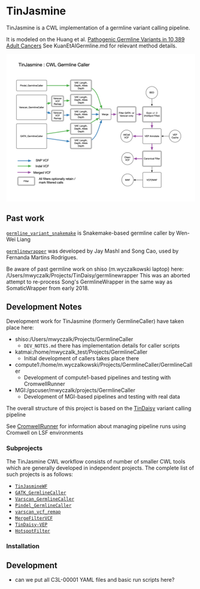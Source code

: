 # TinJasmine

TinJasmine is a CWL implementation of a germline variant calling pipeline.  

It is modeled on the Huang et al. [Pathogenic Germline Variants in 10,389 Adult
Cancers](https://www.cell.com/cell/fulltext/S0092-8674(18)30363-5) See
KuanEtAlGermline.md for relevant method details.

![TinJasmine Workflow](notes/TinJasmine.v1.0.png?raw=true "TinJasmine Workflow")


## Past work

[`germline_variant_snakemake`](https://github.com/ding-lab/germline_variant_snakemake)
is Snakemake-based germline caller by Wen-Wei Liang

[`germlinewrapper`](https://github.com/ding-lab/germlinewrapper) was developed by Jay Mashl
and Song Cao, used by Fernanda Martins Rodrigues.

Be aware of past germline work on shiso (m.wyczalkowski laptop) here:
    /Users/mwyczalk/Projects/TinDaisy/germlinewrapper
This was an aborted attempt to re-process Song's GermlineWrapper in the same
way as SomaticWrapper from early 2018.

## Development Notes

Development work for TinJasmine (formerly GermlineCaller) have taken place here:
* shiso:/Users/mwyczalk/Projects/GermlineCaller
  * `DEV_NOTES.md` there has implementation details for caller scripts
* katmai:/home/mwyczalk_test/Projects/GermlineCaller
  * Initial development of callers takes place there
* compute1:/home/m.wyczalkowski/Projects/GermlineCaller/GermlineCaller
  * Development of compute1-based pipelines and testing with CromwellRunner
* MGI:/gscuser/mwyczalk/projects/GermlineCaller
  * Development of MGI-based pipelines and testing with real data

The overall structure of this project is based on the
[TinDaisy](https://github.com/ding-lab/TinDaisy.git) variant calling pipeline

See [CromwellRunner](https://github.com/ding-lab/CromwellRunner.git) for information about managing pipeline runs using
Cromwell on LSF environments

### Subprojects

The TinJasmine CWL workflow consists of number of smaller CWL tools which
are generally developed in independent projects.  The complete list of such 
projects is as follows:

* [`TinJasmineWF`](https://github.com/ding-lab/TinJasmineWF.git)
* [`GATK_GermlineCaller`](https://github.com/ding-lab/GATK_GermlineCaller.git)
* [`Varscan_GermlineCaller`](https://github.com/ding-lab/Varscan_GermlineCaller.git)
* [`Pindel_GermlineCaller`](https://github.com/ding-lab/Pindel_GermlineCaller.git)
* [`varscan_vcf_remap`](https://github.com/ding-lab/varscan_vcf_remap.git)
* [`MergeFilterVCF`](https://github.com/ding-lab/MergeFilterVCF.git)
* [`TinDaisy-VEP`](https://github.com/ding-lab/TinDaisy-VEP.git)
* [`HotspotFilter`](https://github.com/ding-lab/HotspotFilter.git)

### Installation



## Development

* can we put all C3L-00001 YAML files and basic run scripts here?
